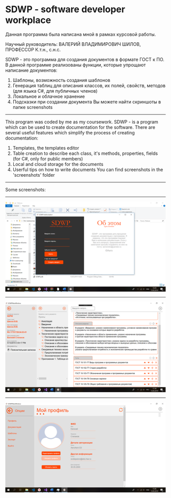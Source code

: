 SDWP - software developer workplace
=====================
Данная программа была написана мной в рамках курсовой работы.

Научный руководитель:
ВАЛЕРИЙ ВЛАДИМИРОВИЧ ШИЛОВ,
ПРОФЕССОР
К.т.н., с.н.с.

SDWP - это программа для создания документов в формате ГОСТ к ПО. В данной программе реализованы функции, которые упрощают написание документов:
1. Шаблоны, возможность создания шаблонов
2. Генерация таблиц для описания классов, их полей, свойств, методов (для языка С#, для публичных членов)
3. Локальное и облачное хранение
4. Подсказки при создании документа
Вы можете найти скриншоты в папке screenshots
***
This program was coded by me as my coursework.
SDWP - is a program which can be used to create documentation for the software. There are several useful features which simplify the process of creating documentation:
1. Templates, the templates editor
2. Table creation to describe each class, it's methods, properties, fields (for C#, only for public members)
3. Local and cloud storage for the documents
4. Userful tips on how to write documents
You can find screenshots in the 'screenshots' folder
***
Some screenshots:
***
![welcome_screen](screenshots/welcome_screen.png?raw=true)
***
![opened_document](screenshots/opened_document.png?raw=true)
***
![profile](screenshots/profile.png?raw=true)
